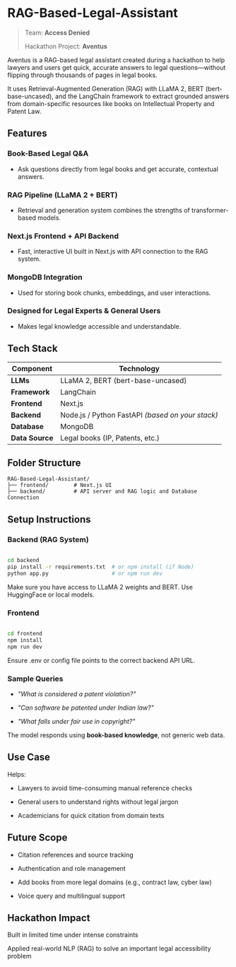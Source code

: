 # RAG-Based-Legal-Assistant

> Team: **Access Denied**
>
> Hackathon Project: **Aventus**

Aventus is a RAG-based legal assistant created during a hackathon to help lawyers and users get quick, accurate answers to legal questions—without flipping through thousands of pages in legal books.

It uses Retrieval-Augmented Generation (RAG) with LLaMA 2, BERT (bert-base-uncased), and the LangChain framework to extract grounded answers from domain-specific resources like books on Intellectual Property and Patent Law.

## Features
### Book-Based Legal Q&A
- Ask questions directly from legal books and get accurate, contextual answers.

### RAG Pipeline (LLaMA 2 + BERT)
- Retrieval and generation system combines the strengths of transformer-based models.

### Next.js Frontend + API Backend
- Fast, interactive UI built in Next.js with API connection to the RAG system.

### MongoDB Integration
- Used for storing book chunks, embeddings, and user interactions.

### Designed for Legal Experts & General Users
- Makes legal knowledge accessible and understandable.

## Tech Stack

| Component       | Technology                                       |
| --------------- | ------------------------------------------------ |
| **LLMs**        | LLaMA 2, BERT (bert-base-uncased)                |
| **Framework**   | LangChain                                        |
| **Frontend**    | Next.js                                            |
| **Backend**     | Node.js / Python FastAPI *(based on your stack)* |
| **Database**    | MongoDB                                          |
| **Data Source** | Legal books (IP, Patents, etc.)                  |


## Folder Structure

```
RAG-Based-Legal-Assistant/
├── frontend/        # Next.js UI
├── backend/         # API server and RAG logic and Database Connection
```

## Setup Instructions
### Backend (RAG System)
```bash

cd backend
pip install -r requirements.txt  # or npm install (if Node)
python app.py                    # or npm run dev
```
Make sure you have access to LLaMA 2 weights and BERT. Use HuggingFace or local models.

### Frontend
```bash

cd frontend
npm install
npm run dev
```
Ensure .env or config file points to the correct backend API URL.

### Sample Queries
- *"What is considered a patent violation?"*

- *"Can software be patented under Indian law?"*

- *"What falls under fair use in copyright?"*

The model responds using **book-based knowledge**, not generic web data.

## Use Case
Helps:

- Lawyers to avoid time-consuming manual reference checks

- General users to understand rights without legal jargon

- Academicians for quick citation from domain texts

## Future Scope
- Citation references and source tracking

- Authentication and role management

- Add books from more legal domains (e.g., contract law, cyber law)

- Voice query and multilingual support


## Hackathon Impact
Built in limited time under intense constraints

Applied real-world NLP (RAG) to solve an important legal accessibility problem

